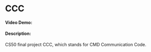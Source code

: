 # CCC
#### Video Demo:  <URL HERE>
#### Description:
CS50 final project
CCC, which stands for CMD Communication Code.

